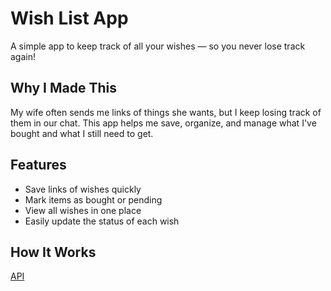 # Wish List App

A simple app to keep track of all your wishes — so you never lose track again!

## Why I Made This
My wife often sends me links of things she wants, but I keep losing track of them in our chat. This app helps me save, organize, and manage what I've bought and what I still need to get.

## Features
- Save links of wishes quickly
- Mark items as bought or pending
- View all wishes in one place
- Easily update the status of each wish

## How It Works

[API](https://github.com/rafaLino/couple-wishes-api)
